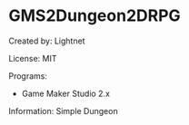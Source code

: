 # GMS2Dungeon2DRPG

Created by: Lightnet

License: MIT


Programs:
 * Game Maker Studio 2.x


Information: Simple Dungeon